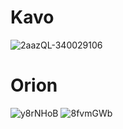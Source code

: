 # Kavo

![2aazQL-340029106](https://user-images.githubusercontent.com/111982858/206394519-891f9542-5486-4acd-a5f9-66b3ac0c8ae7.png)

# Orion

![y8rNHoB](https://user-images.githubusercontent.com/111982858/206397868-21f5b6c2-1acb-4884-b9bd-130d637a6bf4.png)
![8fvmGWb](https://user-images.githubusercontent.com/111982858/206398094-d6edd79c-27b1-4e1e-9279-111135532612.png)
